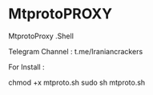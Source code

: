 # MtprotoPROXY
MtprotoProxy .Shell

Telegram Channel : t.me/Iraniancrackers

For Install : 

chmod +x mtproto.sh
sudo sh mtproto.sh
